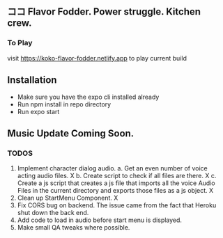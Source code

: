 ## ココ Flavor Fodder. Power struggle. Kitchen crew.

### To Play

visit https://koko-flavor-fodder.netlify.app to play current build

## Installation

-   Make sure you have the expo cli installed already
-   Run npm install in repo directory
-   Run expo start

## Music Update Coming Soon.

### TODOS

1. Implement character dialog audio.
   a. Get an even number of voice acting audio files. X
   b. Create script to check if all files are there. X
   c. Create a js script that creates a js file that imports all the voice Audio Files in the current directory and exports those files as a js object. X
2. Clean up StartMenu Component. X
3. Fix CORS bug on backend.
   The issue came from the fact that Heroku shut down the back end.
4. Add code to load in audio before start menu is displayed.
5. Make small QA tweaks where possible.
